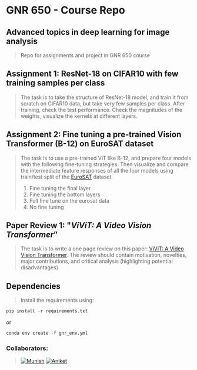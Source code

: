# GNR 650 - Course Repo
## Advanced topics in deep learning for image analysis
>Repo for assignments and project in GNR 650 course

## Assignment 1: ResNet-18 on CIFAR10 with few training samples per class
> The task is to take the structure of ResNet-18 model, and train it from scratch on CIFAR10 data, but take very few samples per class. After training, check the test performance. Check the magnitudes of the weights, visualize the kernels at different layers.

## Assignment 2: Fine tuning a pre-trained Vision Transformer (B-12) on EuroSAT dataset
> The task is to use a pre-trained ViT like B-12, and prepare four models with the following fine-tuning strategies. Then visualize and compare the intermediate feature responses of all the four models using train/test split of the [EuroSAT](https://www.tensorflow.org/datasets/catalog/eurosat) dataset.
> 1. Fine tuning the final layer 
> 2. Fine tuning the bottom layers 
> 3. Full fine tune on the eurosat data 
> 4. No fine tuning

## Paper Review 1: "*ViViT: A Video Vision Transformer*”
> The task is to write a one page review on this paper: [ViViT: A Video Vision Transformer](https://arxiv.org/abs/2103.15691). The review should contain motivation, novelties, major contributions, and critical analysis (highlighting potential disadvantages).

## Dependencies
> Install the requirements using: 
  ```python
  pip install -r requirements.txt
  ```
  or
  ```python   
  conda env create -f gnr_env.yml
  ```   
### Collaborators:
>[![Munish](https://img.shields.io/badge/22M2153-Munish_Monga-blue)](https://github.com/munish30monga)
[![Aniket](https://img.shields.io/badge/22M2162-Aniket_Thomas-darkgreen)](https://github.com/AniTho)
